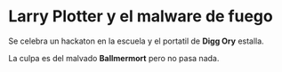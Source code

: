 # Larry Plotter y el malware de fuego #

Se celebra un hackaton en la escuela y el portatil de **Digg Ory** estalla.

La culpa es del malvado **Ballmermort** pero no pasa nada.